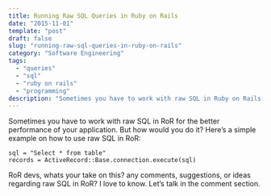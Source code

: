 ```yaml
---
title: Running Raw SQL Queries in Ruby on Rails
date: "2015-11-01"
template: "post"
draft: false
slug: "running-raw-sql-queries-in-ruby-on-rails"
category: "Software Engineering"
tags:
  - "queries"
  - "sql"
  - "ruby on rails"
  - "programming"
description: "Sometimes you have to work with raw SQL in Ruby on Rails(RoR) for the better performance of your application. This article will show you a simple way to run raw SQL queries on RoR."
---
```


Sometimes you have to work with raw SQL in RoR for the better performance of your application. But how would you do it? Here’s a simple example on how to use raw SQL in RoR:

```
sql = "Select * from table"
records = ActiveRecord::Base.connection.execute(sql)
```

RoR devs, whats your take on this? any comments, suggestions, or ideas regarding raw SQL in RoR? I love to know. Let’s talk in the comment section.